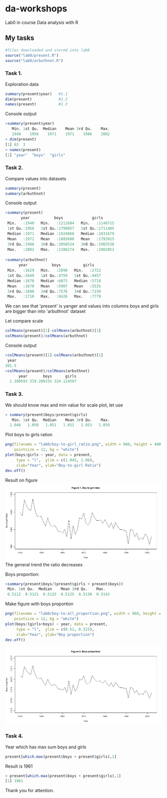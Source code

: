 # da-workshops
Lab0 in course Data analysis with R

## My tasks

```r
#files downloaded and stored into lab0
source("lab0/present.R") 
source("lab0/arbuthnot.R")
```

### Task 1.
Exploration data
```r
summary(present$year)   #1.1
dim(present)            #1.2
names(present)          #1.3
```

Console output
```r
>summary(present$year)
   Min. 1st Qu.  Median    Mean 3rd Qu.    Max. 
   1940    1956    1971    1971    1986    2002 
> dim(present)
[1] 63  3
> names(present)
[1] "year"  "boys"  "girls"
```

### Task 2.
Compare values into datasets
```r
summary(present)
summary(arbuthnot)
```

Console output
```r
>summary(present)
       year           boys             girls        
 Min.   :1940   Min.   :1211684   Min.   :1148715  
 1st Qu.:1956   1st Qu.:1799857   1st Qu.:1711405  
 Median :1971   Median :1924868   Median :1831679  
 Mean   :1971   Mean   :1885600   Mean   :1793915  
 3rd Qu.:1986   3rd Qu.:2058524   3rd Qu.:1965538  
 Max.   :2002   Max.   :2186274   Max.   :2082052  

>summary(arbuthnot)
      year           boys          girls     
 Min.   :1629   Min.   :2890   Min.   :2722  
 1st Qu.:1649   1st Qu.:4759   1st Qu.:4457  
 Median :1670   Median :6073   Median :5718  
 Mean   :1670   Mean   :5907   Mean   :5535  
 3rd Qu.:1690   3rd Qu.:7576   3rd Qu.:7150  
 Max.   :1710   Max.   :8426   Max.   :7779 
```
We can see that 'present' is yanger and values into columns boys and girls 
are bigger than into 'arbuthnot' dataset

Let compare scale
```r
colMeans(present)[1]-colMeans(arbuthnot)[1]
colMeans(present)/colMeans(arbuthnot)
```
Console output
```r
>colMeans(present)[1]-colMeans(arbuthnot)[1]
 year 
301.5 
>colMeans(present)/colMeans(arbuthnot)
      year       boys      girls 
  1.180593 319.209155 324.124597 
```

### Task 3.
We should know max and min value for scale plot, let use
```r
> summary(present$boys/present$girls)
   Min. 1st Qu.  Median    Mean 3rd Qu.    Max. 
  1.046   1.050   1.051   1.051   1.053   1.059 
```
Plot boys to girls ration
```r
png(filename = "lab0/boy-to-girl_ratio.png", width = 960, height = 480,
    pointsize = 12, bg = "white")
plot(boys/girls ~ year, data = present, 
     type = "l",  ylim = c(1.045, 1.06),
     xlab="Year", ylab="Boy-to-girl Ratio")
dev.off()
```

Result on figure
![boys to girls ratio](https://github.com/alexey-turuta/da-workshops/blob/master/lab0/boy-to-girl_ratio.png)
The general trend the ratio decreases

Boys proportion: 
```r
>summary(present$boys/(present$girls + present$boys))
 Min. 1st Qu.  Median    Mean 3rd Qu.    Max. 
 0.5112  0.5121  0.5125  0.5125  0.5130  0.5143 
```
Make figure with boys proportion
```r
png(filename = "lab0/boy-to-all_proportion.png", width = 960, height = 480,
    pointsize = 12, bg = "white")
plot(boys/(girls+boys) ~ year, data = present, 
     type = "l",  ylim = c(0.51, 0.515),
     xlab="Year", ylab="Boy proportion")
dev.off()
```
![boys proportion](https://github.com/alexey-turuta/da-workshops/blob/master/lab0/boy-to-all_proportion.png)

### Task 4.
Year which has max sum boys and girls

```r
present[which.max(present$boys + present$girls),1] 
```
Result is 1961
```r
> present[which.max(present$boys + present$girls),1]
[1] 1961
```

Thank you for attention.
